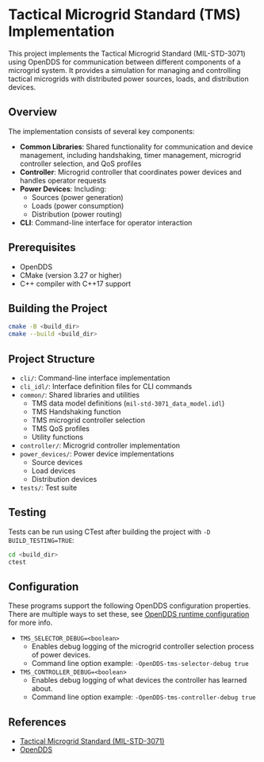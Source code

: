 # Tactical Microgrid Standard (TMS) Implementation

This project implements the Tactical Microgrid Standard (MIL-STD-3071) using OpenDDS for communication between different components of a microgrid system. It provides a simulation for managing and controlling tactical microgrids with distributed power sources, loads, and distribution devices.

## Overview

The implementation consists of several key components:

- **Common Libraries**: Shared functionality for communication and device management, including handshaking, timer management, microgrid controller selection, and QoS profiles
- **Controller**: Microgrid controller that coordinates power devices and handles operator requests
- **Power Devices**: Including:
  - Sources (power generation)
  - Loads (power consumption)
  - Distribution (power routing)
- **CLI**: Command-line interface for operator interaction

## Prerequisites

- OpenDDS
- CMake (version 3.27 or higher)
- C++ compiler with C++17 support

## Building the Project

```bash
cmake -B <build_dir>
cmake --build <build_dir>
```

## Project Structure

- `cli/`: Command-line interface implementation
- `cli_idl/`: Interface definition files for CLI commands
- `common/`: Shared libraries and utilities
  - TMS data model definitions (`mil-std-3071_data_model.idl`)
  - TMS Handshaking function
  - TMS microgrid controller selection
  - TMS QoS profiles
  - Utility functions
- `controller/`: Microgrid controller implementation
- `power_devices/`: Power device implementations
  - Source devices
  - Load devices
  - Distribution devices
- `tests/`: Test suite

## Testing

Tests can be run using CTest after building the project with `-D BUILD_TESTING=TRUE`:

```bash
cd <build_dir>
ctest
```

## Configuration

These programs support the following OpenDDS configuration properties. There
are multiple ways to set these, see
[OpenDDS runtime configuration](https://opendds.readthedocs.io/en/master/devguide/run_time_configuration.html)
for more info.

- `TMS_SELECTOR_DEBUG=<boolean>`
  - Enables debug logging of the microgrid controller selection process of power devices.
  - Command line option example: `-OpenDDS-tms-selector-debug true`
- `TMS_CONTROLLER_DEBUG=<boolean>`
  - Enables debug logging of what devices the controller has learned about.
  - Command line option example: `-OpenDDS-tms-controller-debug true`

## References

- [Tactical Microgrid Standard (MIL-STD-3071)](https://quicksearch.dla.mil/qsDocDetails.aspx?ident_number=285095)
- [OpenDDS](https://github.com/OpenDDS/OpenDDS)
